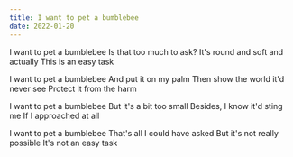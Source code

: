 ```yaml
---
title: I want to pet a bumblebee
date: 2022-01-20
---
```

I want to pet a bumblebee
Is that too much to ask?
It's round and soft and actually
This is an easy task

I want to pet a bumblebee
And put it on my palm
Then show the world it'd never see
Protect it from the harm

I want to pet a bumblebee
But it's a bit too small
Besides, I know it'd sting me
If I approached at all

I want to pet a bumblebee
That's all I could have asked
But it's not really possible
It's not an easy task